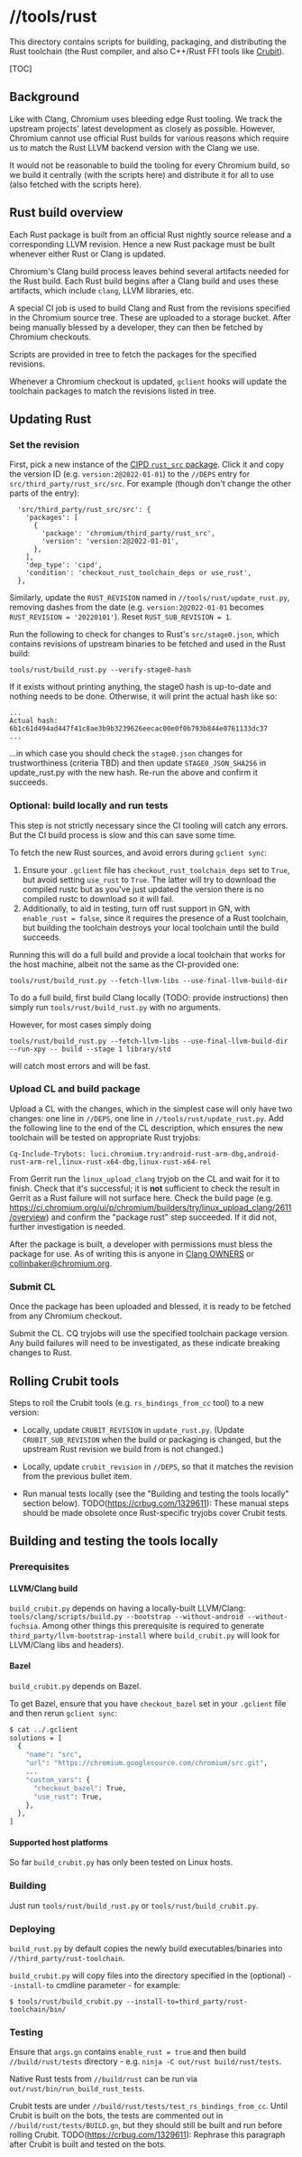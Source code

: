 # //tools/rust

This directory contains scripts for building, packaging, and distributing the
Rust toolchain (the Rust compiler, and also C++/Rust FFI tools like
[Crubit](https://github.com/google/crubit)).

[TOC]


## Background

Like with Clang, Chromium uses bleeding edge Rust tooling. We track the upstream
projects' latest development as closely as possible. However, Chromium cannot
use official Rust builds for various reasons which require us to match the Rust
LLVM backend version with the Clang we use.

It would not be reasonable to build the tooling for every Chromium build, so we
build it centrally (with the scripts here) and distribute it for all to use
(also fetched with the scripts here).


## Rust build overview

Each Rust package is built from an official Rust nightly source release and a
corresponding LLVM revision. Hence a new Rust package must be built whenever
either Rust or Clang is updated.

Chromium's Clang build process leaves behind several artifacts needed for the
Rust build. Each Rust build begins after a Clang build and uses these artifacts,
which include `clang`, LLVM libraries, etc.

A special CI job is used to build Clang and Rust from the revisions specified in
the Chromium source tree. These are uploaded to a storage bucket. After being
manually blessed by a developer, they can then be fetched by Chromium checkouts.

Scripts are provided in tree to fetch the packages for the specified revisions.

Whenever a Chromium checkout is updated, `gclient` hooks will update the
toolchain packages to match the revisions listed in tree.


## Updating Rust

### Set the revision

First, pick a new instance of the [CIPD `rust_src`
package](https://chrome-infra-packages.appspot.com/p/chromium/third_party/rust_src/+/).
Click it and copy the version ID (e.g. `version:2@2022-01-01`) to the `//DEPS` entry for
`src/third_party/rust_src/src`. For example (though don't change the other parts
of the entry):

```
  'src/third_party/rust_src/src': {
    'packages': [
      {
        'package': 'chromium/third_party/rust_src',
        'version': 'version:2@2022-01-01',
      },
    ],
    'dep_type': 'cipd',
    'condition': 'checkout_rust_toolchain_deps or use_rust',
  },
```

Similarly, update the `RUST_REVISION` named in `//tools/rust/update_rust.py`,
removing dashes from the date (e.g. `version:2@2022-01-01` becomes
`RUST_REVISION = '20220101'`). Reset `RUST_SUB_REVISION = 1`.

Run the following to check for changes to Rust's `src/stage0.json`, which
contains revisions of upstream binaries to be fetched and used in the Rust
build:

```
tools/rust/build_rust.py --verify-stage0-hash
```

If it exists without printing anything, the stage0 hash is up-to-date and
nothing needs to be done. Otherwise, it will print the actual hash like so:

```
...
Actual hash:   6b1c61d494ad447f41c8ae3b9b3239626eecac00e0f0b793b844e0761133dc37
...
```

...in which case you should check the `stage0.json` changes for trustworthiness
(criteria TBD) and then update `STAGE0_JSON_SHA256` in update_rust.py with the
new hash. Re-run the above and confirm it succeeds.


### Optional: build locally and run tests

This step is not strictly necessary since the CI tooling will catch any errors.
But the CI build process is slow and this can save some time.

To fetch the new Rust sources, and avoid errors during `gclient sync`:
1. Ensure your `.gclient` file has `checkout_rust_toolchain_deps` set to `True`,
but avoid setting `use_rust` to `True`. The latter will try to download the
compiled rustc but as you've just updated the version there is no compiled rustc
to download so it will fail.
1. Additionally, to aid in testing, turn off rust support in GN, with
`enable_rust = false`, since it requires the presence of a Rust toolchain, but
building the toolchain destroys your local toolchain until the build succeeds.

Running this will do a full build and provide a local toolchain that works for
the host machine, albeit not the same as the CI-provided one:

```
tools/rust/build_rust.py --fetch-llvm-libs --use-final-llvm-build-dir
```

To do a full build, first build Clang locally (TODO: provide instructions) then
simply run `tools/rust/build_rust.py` with no arguments.

However, for most cases simply doing

```
tools/rust/build_rust.py --fetch-llvm-libs --use-final-llvm-build-dir --run-xpy -- build --stage 1 library/std
```

will catch most errors and will be fast.

### Upload CL and build package

Upload a CL with the changes, which in the simplest case will only have two
changes: one line in `//DEPS`, one line in `//tools/rust/update_rust.py`. Add the
following line to the end of the CL description, which ensures the new toolchain
will be tested on appropriate Rust tryjobs:

```
Cq-Include-Trybots: luci.chromium.try:android-rust-arm-dbg,android-rust-arm-rel,linux-rust-x64-dbg,linux-rust-x64-rel
```

From Gerrit run the `linux_upload_clang` tryjob on the CL and wait for it to
finish. Check that it's successful; it is **not** sufficient to check the
result in Gerrit as a Rust failure will not surface here. Check the build page
(e.g.
https://ci.chromium.org/ui/p/chromium/builders/try/linux_upload_clang/2611/overview)
and confirm the "package rust" step succeeded. If it did not, further
investigation is needed.

After the package is built, a developer with permissions must bless the package
for use. As of writing this is anyone in [Clang
OWNERS](/tools/clang/scripts/OWNERS) or collinbaker@chromium.org.


### Submit CL

Once the package has been uploaded and blessed, it is ready to be fetched from
any Chromium checkout.

Submit the CL. CQ tryjobs will use the specified toolchain package
version. Any build failures will need to be investigated, as these indicate
breaking changes to Rust.


## Rolling Crubit tools

Steps to roll the Crubit tools (e.g. `rs_bindings_from_cc` tool)
to a new version:

- Locally, update `CRUBIT_REVISION` in `update_rust.py`.
  (Update `CRUBIT_SUB_REVISION` when the build or packaging is changed, but
  the upstream Rust revision we build from is not changed.)

- Locally, update `crubit_revision` in `//DEPS`, so that it matches
  the revision from the previous bullet item.

- Run manual tests locally (see the "Building and testing the tools locally"
  section below).
  TODO(https://crbug.com/1329611): These manual steps should
  be made obsolete once Rust-specific tryjobs cover Crubit
  tests.


## Building and testing the tools locally

### Prerequisites

#### LLVM/Clang build

`build_crubit.py` depends on having a locally-built LLVM/Clang:
`tools/clang/scripts/build.py --bootstrap --without-android --without-fuchsia`.
Among other things this prerequisite is required to generate
`third_party/llvm-bootstrap-install` where `build_crubit.py` will look for
LLVM/Clang libs and headers).

#### Bazel

`build_crubit.py` depends on Bazel.

To get Bazel, ensure that you have `checkout_bazel` set in your `.gclient` file
and then rerun `gclient sync`:

```sh
$ cat ../.gclient
solutions = [
  {
    "name": "src",
    "url": "https://chromium.googlesource.com/chromium/src.git",
    ...
    "custom_vars": {
      "checkout_bazel": True,
      "use_rust": True,
    },
  },
]
```

#### Supported host platforms

So far `build_crubit.py` has only been tested on Linux hosts.

### Building

Just run `tools/rust/build_rust.py` or `tools/rust/build_crubit.py`.

### Deploying

`build_rust.py` by default copies the newly build executables/binaries into
`//third_party/rust-toolchain`.

`build_crubit.py` will copy files into the directory specified in the
(optional) `--install-to` cmdline parameter - for example:

```
$ tools/rust/build_crubit.py --install-to=third_party/rust-toolchain/bin/
```

### Testing

Ensure that `args.gn` contains `enable_rust = true` and then build
`//build/rust/tests` directory - e.g. `ninja -C out/rust build/rust/tests`.

Native Rust tests from `//build/rust` can be run via
`out/rust/bin/run_build_rust_tests`.

Crubit tests are under `//build/rust/tests/test_rs_bindings_from_cc`.  Until
Crubit is built on the bots, the tests are commented out in
`//build/rust/tests/BUILD.gn`, but they should still be built and run before
rolling Crubit.  TODO(https://crbug.com/1329611): Rephrase this paragraph
after Crubit is built and tested on the bots.
